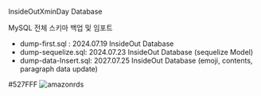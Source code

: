 InsideOutXminDay Database

MySQL 전체 스키마 백업 및 임포트   

- dump-first.sql : 2024.07.19 InsideOut Database
- dump-sequelize.sql: 2024.07.23 InsideOut Database (sequelize Model)   
- dump-data-Insert.sql: 2027.07.25 InsideOut Database (emoji, contents, paragraph data update)

#527FFF
![amazonrds](https://github.com/user-attachments/assets/f4d4b6c2-acb5-49cc-bc4a-1870b362b00b)
